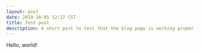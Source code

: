 ```yaml
---
layout: post
date: 2019-10-05 12:27 CST
title: Test post
description: A short post to test that the blog page is working properly
---
```


<p>
  Hello, world!
</p>
